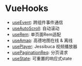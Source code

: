 # VueHooks

- [useEvent](./useEvent.md): 跨组件事件通信
- [useAutoScroll](./useAutoScroll.md): 自动滚动
- [useRem](./useRem.md): 单页面Rem适配
- [useAmap](./useAmap.md): 高德地图在线 & 离线
- [usePlayer](./usePlayer.md): Jessibuca 视频播放器
- [usePaginationReq](./usePaginationReq.md): 分页请求
- [useState](./useState.md): 可重置的响应式state
